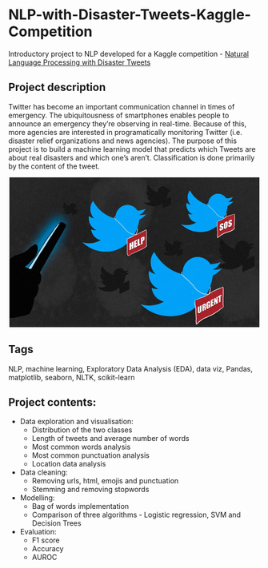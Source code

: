 # NLP-with-Disaster-Tweets-Kaggle-Competition
Introductory project to NLP developed for a Kaggle competition - [Natural Language Processing with Disaster Tweets](https://www.kaggle.com/c/nlp-getting-started)

## Project description
Twitter has become an important communication channel in times of emergency. The ubiquitousness of smartphones enables people to announce an emergency they’re observing in real-time. Because of this, more agencies are interested in programatically monitoring Twitter (i.e. disaster relief organizations and news agencies). The purpose of this project is to build a machine learning model that predicts which Tweets are about real disasters and which one’s aren’t. Classification is done primarily by the content of the tweet.

<p align="center">
  <img width="500" height="300" src="utils/twitter_header.jpg">
</p>

## Tags
NLP, machine learning, Exploratory Data Analysis (EDA), data viz, Pandas, matplotlib, seaborn, NLTK, scikit-learn

## Project contents:
- Data exploration and visualisation:
  - Distribution of the two classes
  - Length of tweets and average number of words
  - Most common words analysis
  - Most common punctuation analysis
  - Location data analysis
- Data cleaning:
  - Removing urls, html, emojis and punctuation
  - Stemming and removing stopwords
- Modelling:
  - Bag of words implementation
  - Comparison of three algorithms - Logistic regression, SVM and Decision Trees
- Evaluation:
  - F1 score
  - Accuracy
  - AUROC
